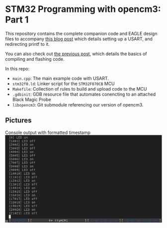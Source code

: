 # STM32 Programming with opencm3: Part 1

This repository contains the complete companion code and EAGLE design files
to accompany
[this blog post](https://rhye.org/post/stm32-with-opencm3-1-usart-and-printf/)
which details setting up a USART, and redirecting printf to it.

You can also check out
[the previous post](https://rhye.org/post/stm32-with-opencm3-0-compiling-and-uploading/),
which details the basics of compiling and flashing code.

In this repo:
- `main.cpp`: The main example code with USART.
- `stm32f0.ld`: Linker script for the `STM32F070CB` MCU
- `Makefile`: Collection of rules to build and upload code to the MCU
- `.gdbinit`: GDB resource file that automates conencting to an attached Black Magic Probe
- `libopencm3`: Git submodule referencing our version of opencm3.

## Pictures

Console output with formatted timestamp
![Timestamped console output](/img/timestamp_console.png?raw=true)
